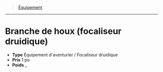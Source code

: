 ﻿---
!Equipment
Type: Équipement d'aventurier / Focaliseur druidique
Price: 1 po
Weight: _
Id: equipment_hd.md#branche-de-houx-focaliseur-druidique
ParentLink: equipment_hd.md#Équipement
Name: Branche de houx (focaliseur druidique)
ParentName: Équipement
NameLevel: 1
---
> [Équipement](hd_equipment.md)

---

# Branche de houx (focaliseur druidique)

- **Type** Équipement d'aventurier / Focaliseur druidique
- **Prix** 1 po
- **Poids** _

